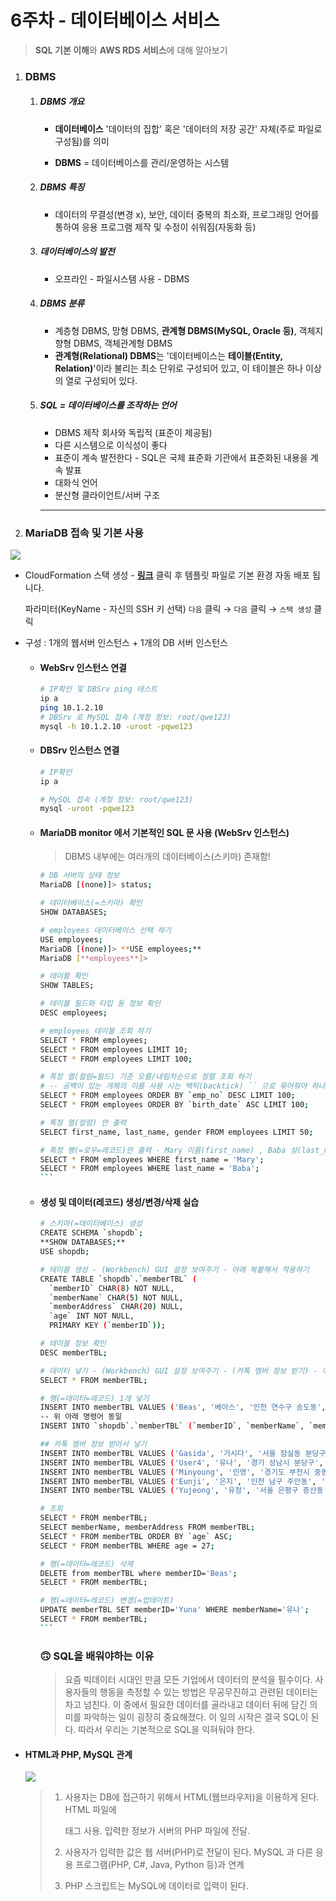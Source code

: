 # 6주차 - 데이터베이스 서비스

> **SQL 기본 이해**와 **AWS RDS 서비스**에 대해 알아보기

1. ### DBMS

   1. ##### DBMS 개요

      - **데이터베이스** 
        '데이터의 집합' 혹은 '데이터의 저장 공간' 자체(주로 파일로 구성됨)를 의미

      - **DBMS** = 데이터베이스를 관리/운영하는 시스템

   2. ##### DBMS 특징

      - 데이터의 무결성(변경 x), 보안, 데이터 중복의 최소화, 프로그래밍 언어를 통하여 응용 프로그램 제작 및 수정이 쉬워짐(자동화 등)

   3. ##### 데이터베이스의 발전

      - 오프라인 - 파일시스템 사용 - DBMS

   4. ##### DBMS 분류

      - 계층형 DBMS, 망형 DBMS, **관계형 DBMS(MySQL, Oracle 등)**, 객체지향형 DBMS, 객체관계형 DBMS
      - **관계형(Relational) DBMS**는 '데이터베이스는 **테이블(Entity, Relation)**'이라 불리는 최소 단위로 구성되어 있고, 이 테이블은 하나 이상의 열로 구성되어 있다. 

   5. ##### SQL  = 데이터베이스를 조작하는 언어

      - DBMS 제작 회사와 독립적 (표준이 제공됨)
      - 다른 시스템으로 이식성이 좋다
      - 표준이 계속 발전한다 - SQL은 국제 표준화 기관에서 표준화된 내용을 계속 발표
      - 대화식 언어
      - 분산형 클라이언트/서버 구조

      <hr>

2. ### MariaDB 접속 및 기본 사용

![](https://github.com/HYEONAH-SONG/AWS_Practice/blob/master/img/6%EC%A3%BC%EC%B0%A8%20%EC%8B%A4%EC%8A%B5(1).png?raw=true)

- CloudFormation 스택 생성 - **[링크](https://console.aws.amazon.com/cloudformation/home?region=ap-northeast-2#/stacks/new?stackName=DBLab&templateURL=https:%2F%2Fs3.ap-northeast-2.amazonaws.com%2Fcloudformation.cloudneta.net%2FDB%2Faws-db.yaml)** 클릭 후 템플릿 파일로 기본 환경 자동 배포 됩니다.

  파라미터(KeyName - 자신의 SSH 키 선택) `다음` 클릭 →  `다음` 클릭 → `스택 생성` 클릭

- 구성 : 1개의 웹서버 인스턴스 + 1개의 DB 서버 인스턴스

  - #### WebSrv 인스턴스 연결

    ```sh
    # IP확인 및 DBSrv ping 테스트
    ip a
    ping 10.1.2.10
    # DBSrv 로 MySQL 접속 (계정 정보: root/qwe123)
    mysql -h 10.1.2.10 -uroot -pqwe123
    ```

  - #### DBSrv 인스턴스 연결

    ```sh
    # IP확인
    ip a
    
    # MySQL 접속 (계정 정보: root/qwe123)
    mysql -uroot -pqwe123
    ```

  - #### MariaDB monitor 에서 기본적인 SQL 문 사용 (WebSrv 인스턴스)

    > DBMS 내부에는 여러개의 데이터베이스(스키마) 존재함! 

    ~~~sh
    # DB 서버의 상태 정보
    MariaDB [(none)]> status;
    
    # 데이터베이스(=스키마) 확인
    SHOW DATABASES;
    
    # employees 데이터베이스 선택 하기
    USE employees;
    MariaDB [(none)]> **USE employees;**
    MariaDB [**employees**]>
    
    # 테이블 확인
    SHOW TABLES;
    
    # 테이블 필드와 타입 등 정보 확인
    DESC employees;
    
    # employees 테이블 조회 하기
    SELECT * FROM employees;
    SELECT * FROM employees LIMIT 10;
    SELECT * FROM employees LIMIT 100;
    
    # 특정 열(컬럼=필드) 기준 오름/내림차순으로 정렬 조회 하기
    # -- 공백이 있는 개체의 이름 사용 시는 백틱(backtick) `` 으로 묶어줘야 하나의 이름으로 인식함
    SELECT * FROM employees ORDER BY `emp_no` DESC LIMIT 100;
    SELECT * FROM employees ORDER BY `birth_date` ASC LIMIT 100;
    
    # 특정 열(컬럼) 만 출력
    SELECT first_name, last_name, gender FROM employees LIMIT 50;
    
    # 특정 행(=로우=레코드)만 출력 - Mary 이름(first_name) , Baba 성(last_name)
    SELECT * FROM employees WHERE first_name = 'Mary';
    SELECT * FROM employees WHERE last_name = 'Baba';
    ```
    ~~~

  - #### 생성 및 데이터(레코드) 생성/변경/삭제 실습

    ~~~sh
    # 스키마(=데이터베이스) 생성
    CREATE SCHEMA `shopdb`;
    **SHOW DATABASES;**
    USE shopdb;
    
    # 테이블 생성 - (Workbench) GUI 설정 보여주기 - 아래 복붙해서 적용하기
    CREATE TABLE `shopdb`.`memberTBL` (
      `memberID` CHAR(8) NOT NULL,
      `memberName` CHAR(5) NOT NULL,
      `memberAddress` CHAR(20) NULL,
      `age` INT NOT NULL,
      PRIMARY KEY (`memberID`));
    
    # 테이블 정보 확인
    DESC memberTBL;
    
    # 데이터 넣기 - (Workbench) GUI 설정 보여주기 - (카톡 멤버 정보 받기) - 아래 복붙해서 적용하기
    SELECT * FROM memberTBL;
    
    # 행(=데이터=레코드) 1개 넣기
    INSERT INTO memberTBL VALUES ('Beas', '베아스', '인천 연수구 송도동', '77');
    -- 위 아래 명령어 동일
    INSERT INTO `shopdb`.`memberTBL` (`memberID`, `memberName`, `memberAddress`, `age`) VALUES ('Beas', '베아스', '인천 연수구 송도동', '77');
    
    ## 카톡 멤버 정보 받아서 넣기
    INSERT INTO memberTBL VALUES ('Gasida', '가시다', '서울 잠실동 분당구', '30');
    INSERT INTO memberTBL VALUES ('User4', '유나', '경기 성남시 분당구', '27');
    INSERT INTO memberTBL VALUES ('Minyoung', '민영', '경기도 부천시 중동', '30'); 
    INSERT INTO memberTBL VALUES ('Eunji', '은지', '인천 남구 주안동', '28');
    INSERT INTO memberTBL VALUES ('Yujeong', '유정', '서울 은평구 증산동', '29'); 
    
    # 조회
    SELECT * FROM memberTBL;
    SELECT memberName, memberAddress FROM memberTBL;
    SELECT * FROM memberTBL ORDER BY `age` ASC;
    SELECT * FROM memberTBL WHERE age = 27;
    
    # 행(=데이터=레코드) 삭제
    DELETE from memberTBL where memberID='Beas';
    SELECT * FROM memberTBL;
    
    # 행(=데이터=레코드) 변경(=업데이트)
    UPDATE memberTBL SET memberID='Yuna' WHERE memberName='유나';
    SELECT * FROM memberTBL;
    ```
    ~~~

    ### :upside_down_face: ​SQL을 배워야하는 이유 

    > 요즘 빅데이터 시대인 만큼 모든 기업에서 데이터의 분석을 필수이다. 사용자들의 행동을 측정할 수 있는 방법은 무공무진하고 관련된 데이터는 차고 넘친다. 이 중에서 필요한 데이터를 골라내고 데이터 뒤에 담긴 의미를 파악하는 일이 굉장히 중요해졌다. 이 일의 시작은 결국 SQL이 된다.  따라서 우리는 기본적으로 SQL을 익혀둬야 한다. 

- #### HTML과 PHP, MySQL 관계

  ![](https://github.com/HYEONAH-SONG/AWS_Practice/blob/master/img/week_6.png?raw=true)

  > 1. 사용자는 DB에 접근하기 위해서 HTML(웹브라우저)을 이용하게 된다. 
  >    HTML 파일에 <FORM> 태그 사용. 입력한 정보가 서버의 PHP 파일에 전달.
  >
  > 2. 사용자가 입력한 값은 웹 서버(PHP)로 전달이 된다. 
  >    MySQL 과 다른 응용 프로그램(PHP, C#, Java, Python 등)과 연계
  > 3. PHP 스크립트는 MySQL에 데이터로 입력이 된다.

